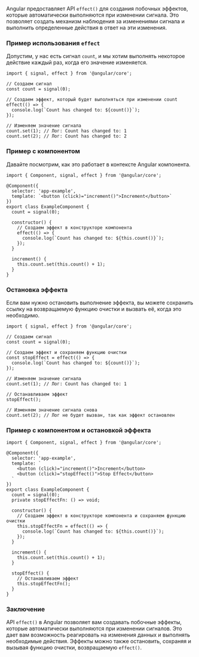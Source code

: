
Angular предоставляет API `effect()` для создания побочных эффектов, которые автоматически выполняются при изменении сигнала. Это позволяет создать механизм наблюдения за изменениями сигнала и выполнить определенные действия в ответ на эти изменения.

### Пример использования `effect`

Допустим, у нас есть сигнал `count`, и мы хотим выполнять некоторое действие каждый раз, когда его значение изменяется.

```TS
import { signal, effect } from '@angular/core';

// Создаем сигнал
const count = signal(0);

// Создаем эффект, который будет выполняться при изменении count
effect(() => {
  console.log(`Count has changed to: ${count()}`);
});

// Изменяем значение сигнала
count.set(1); // Лог: Count has changed to: 1
count.set(2); // Лог: Count has changed to: 2
```

### Пример с компонентом

Давайте посмотрим, как это работает в контексте Angular компонента.

```TS
import { Component, signal, effect } from '@angular/core';

@Component({
  selector: 'app-example',
  template: `<button (click)="increment()">Increment</button>`
})
export class ExampleComponent {
  count = signal(0);

  constructor() {
    // Создаем эффект в конструкторе компонента
    effect(() => {
      console.log(`Count has changed to: ${this.count()}`);
    });
  }

  increment() {
    this.count.set(this.count() + 1);
  }
}
```

### Остановка эффекта

Если вам нужно остановить выполнение эффекта, вы можете сохранить ссылку на возвращаемую функцию очистки и вызвать её, когда это необходимо.

```TS
import { signal, effect } from '@angular/core';

// Создаем сигнал
const count = signal(0);

// Создаем эффект и сохраняем функцию очистки
const stopEffect = effect(() => {
  console.log(`Count has changed to: ${count()}`);
});

// Изменяем значение сигнала
count.set(1); // Лог: Count has changed to: 1

// Останавливаем эффект
stopEffect();

// Изменяем значение сигнала снова
count.set(2); // Лог не будет вызван, так как эффект остановлен
```

### Пример с компонентом и остановкой эффекта

```TS
import { Component, signal, effect } from '@angular/core';

@Component({
  selector: 'app-example',
  template: `
    <button (click)="increment()">Increment</button>
    <button (click)="stopEffect()">Stop Effect</button>
  `
})
export class ExampleComponent {
  count = signal(0);
  private stopEffectFn: () => void;

  constructor() {
    // Создаем эффект в конструкторе компонента и сохраняем функцию очистки
    this.stopEffectFn = effect(() => {
      console.log(`Count has changed to: ${this.count()}`);
    });
  }

  increment() {
    this.count.set(this.count() + 1);
  }

  stopEffect() {
    // Останавливаем эффект
    this.stopEffectFn();
  }
}
```

### Заключение

API `effect()` в Angular позволяет вам создавать побочные эффекты, которые автоматически выполняются при изменении сигналов. Это дает вам возможность реагировать на изменения данных и выполнять необходимые действия. Эффекты можно также остановить, сохраняя и вызывая функцию очистки, возвращаемую `effect()`.